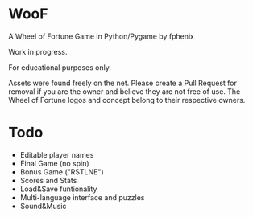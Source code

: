 # WooF
A Wheel of Fortune Game in Python/Pygame by fphenix

Work in progress.

For educational purposes only.

Assets were found freely on the net. Please create a Pull Request for removal if you are the owner and believe they are not free of use.
The Wheel of Fortune logos and concept belong to their respective owners.

# Todo

* Editable player names
* Final Game (no spin)
* Bonus Game ("RSTLNE")
* Scores and Stats
* Load&Save funtionality
* Multi-language interface and puzzles
* Sound&Music
